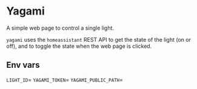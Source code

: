 # Yagami

A simple web page to control a single light.

`yagami` uses the `homeassistant` REST API to get the state
of the light (on or off), and to toggle the state when the web
page is clicked.

## Env vars

`LIGHT_ID`=<home assistant light ID. Eg: light.foobar>
`YAGAMI_TOKEN`=<home assistant API token>
`YAGAMI_PUBLIC_PATH`=<path to the directory that contains html file and images>
